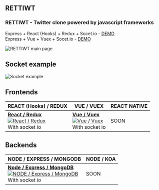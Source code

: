 ## RETTIWT
### **RETTIWT** - Twitter clone powered by javascript frameworks

Express + React (Hooks) + Redux + Socet.io - [DEMO](https://rettiwt-express-react-redux.herokuapp.com/ 'DEMO')<br  />
Express + Vue + Vuex + Socet.io - [DEMO](https://rettiwt-express-vue-vuex.herokuapp.com/ 'DEMO')

![RETTIWT main page](https://github.com/uliaaan/rettiwt/blob/master/images/main.png?raw=true)

## Socket example
![Socket example](https://github.com/uliaaan/rettiwt/blob/master/images/socket-example.gif)

## Frontends

| REACT (Hooks) / REDUX | VUE / VUEX | REACT NATIVE |
|-------------- | ---- | ------------ |
| [**React / Redux**<br/> ![React / Redux](https://github.com/uliaaan/rettiwt/blob/master/images/react-redux.png?raw=true) ](https://github.com/uliaaan/rettiwt/tree/master/react-redux)<br  /> With socket io |  [**Vue / Vuex**<br/> ![Vue / Vuex](https://github.com/uliaaan/rettiwt/blob/master/images/vue-vuex.png?raw=true) ](https://github.com/uliaaan/rettiwt/tree/master/vue-vuex)<br  /> With socket io | SOON |

## Backends

| NODE / EXPRESS / MONGODB | NODE / KOA |
|--------------- | ---------- |
| [**Node / Express / MongoDB**<br/> ![NODE / Express / MongoDB](https://github.com/uliaaan/rettiwt/blob/master/images/node-express.png?raw=true) ](https://github.com/uliaaan/rettiwt/tree/master/express)<br  /> With socket io | SOON |
